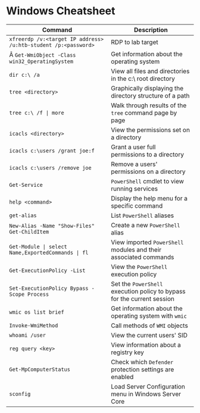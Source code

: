 # Windows Cheatsheet

| **Command**                                                    | **Description**                                                         |
| -------------------------------------------------------------- | ----------------------------------------------------------------------- |
| `xfreerdp /v:<target IP address> /u:htb-student /p:<password>` | RDP to lab target                                                       |
| Â `Get-WmiObject -Class win32_OperatingSystem`                 | Get information about the operating system                              |
| `dir c:\ /a`                                                   | View all files and directories in the c:\ root directory                |
| `tree <directory>`                                             | Graphically displaying the directory structure of a path                |
| `tree c:\ /f \| more`                                          | Walk through results of the `tree` command page by page                 |
| `icacls <directory>`                                           | View the permissions set on a directory                                 |
| `icacls c:\users /grant joe:f`                                 | Grant a user full permissions to a directory                            |
| `icacls c:\users /remove joe`                                  | Remove a users' permissions on a directory                              |
| `Get-Service`                                                  | `PowerShell` cmdlet to view running services                            |
| `help <command>`                                               | Display the help menu for a specific command                            |
| `get-alias`                                                    | List `PowerShell` aliases                                               |
| `New-Alias -Name "Show-Files" Get-ChildItem`                   | Create a new `PowerShell` alias                                         |
| `Get-Module \| select Name,ExportedCommands \| fl`             | View imported `PowerShell` modules and their associated commands        |
| `Get-ExecutionPolicy -List`                                    | View the `PowerShell` execution policy                                  |
| `Set-ExecutionPolicy Bypass -Scope Process`                    | Set the `PowerShell` execution policy to bypass for the current session |
| `wmic os list brief`                                           | Get information about the operating system with `wmic`                  |
| `Invoke-WmiMethod`                                             | Call methods of `WMI` objects                                           |
| `whoami /user`                                                 | View the current users' SID                                             |
| `reg query <key>`                                              | View information about a registry key                                   |
| `Get-MpComputerStatus`                                         | Check which `Defender` protection settings are enabled                  |
| `sconfig`                                                      | Load Server Configuration menu in Windows Server Core                   |
